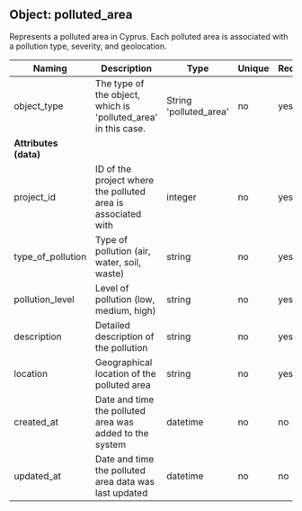 ## Object: polluted_area

Represents a polluted area in Cyprus. Each polluted area is associated with a pollution type, severity, and geolocation.

| Naming            | Description                                                        | Type                | Unique | Required |
|-------------------|--------------------------------------------------------------------|---------------------|--------|----------|
| object_type       | The type of the object, which is 'polluted_area' in this case.     | String 'polluted_area' |  no  |   yes    |
| **Attributes (data)** |                                                             |                     |        |          |
| project_id | ID of the project where the polluted area is associated with                        | integer              |  no    |   yes    |
| type_of_pollution | Type of pollution (air, water, soil, waste)                        | string              |   no   |    yes   |
| pollution_level   | Level of pollution (low, medium, high)                             | string              |   no   |   yes    |
| description       | Detailed description of the pollution                              | string              |  no    |    yes    |
| location          | Geographical location of the polluted area                         | string              |   no   |    yes   |
| created_at        | Date and time the polluted area was added to the system            | datetime            |   no   |    no   |
| updated_at        | Date and time the polluted area data was last updated             | datetime            |   no   |    no   |
